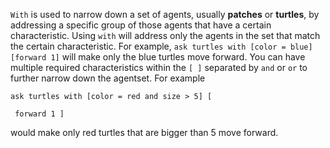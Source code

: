 `With` is used to narrow down a set of agents, usually **patches** or **turtles**, by addressing a specific group of those agents that have a certain characteristic. Using `with` will address only the agents in the set that match the certain characteristic. For example, `ask turtles with [color = blue] [forward 1]` will make only the blue turtles move forward. You can have multiple required characteristics within the `[ ]` separated by `and` or `or` to further narrow down the agentset. For example

```ask turtles with [color = red and size > 5] [ ```

```	forward 1 ]```

would make only red turtles that are bigger than 5 move forward.



